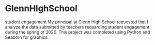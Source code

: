 # GlennHIghSchool
student engagement
My principal at Glenn High School requested that I analyze the data submitted by teachers requarding student engagement during the spring of 2020.  This project was completed using Python and Seaborn for graphics.
